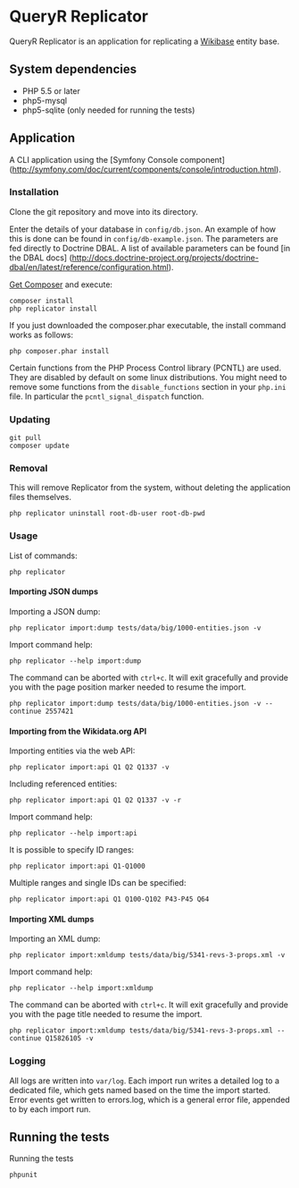 # QueryR Replicator

QueryR Replicator is an application for replicating a [Wikibase](http://wikiba.se/) entity base.

## System dependencies

* PHP 5.5 or later
* php5-mysql
* php5-sqlite (only needed for running the tests)

## Application

A CLI application using the [Symfony Console component]
(http://symfony.com/doc/current/components/console/introduction.html).

### Installation

Clone the git repository and move into its directory.

Enter the details of your database in `config/db.json`. An example of how this is done
can be found in `config/db-example.json`. The parameters are fed directly to Doctrine
DBAL. A list of available parameters can be found [in the DBAL docs]
(http://docs.doctrine-project.org/projects/doctrine-dbal/en/latest/reference/configuration.html).

[Get Composer](https://getcomposer.org/download/) and execute:

    composer install
    php replicator install

If you just downloaded the composer.phar executable, the install command works as follows:

    php composer.phar install

Certain functions from the PHP Process Control library (PCNTL) are used. They are disabled
by default on some linux distributions. You might need to remove some functions from the
`disable_functions` section in your `php.ini` file. In particular the `pcntl_signal_dispatch`
function.

### Updating

    git pull
    composer update

### Removal

This will remove Replicator from the system, without deleting the application files themselves.

    php replicator uninstall root-db-user root-db-pwd

### Usage

List of commands:

    php replicator

#### Importing JSON dumps

Importing a JSON dump:

    php replicator import:dump tests/data/big/1000-entities.json -v

Import command help:

    php replicator --help import:dump

The command can be aborted with `ctrl+c`. It will exit gracefully and provide you
with the page position marker needed to resume the import.

    php replicator import:dump tests/data/big/1000-entities.json -v --continue 2557421

#### Importing from the Wikidata.org API

Importing entities via the web API:

    php replicator import:api Q1 Q2 Q1337 -v
    
Including referenced entities:

    php replicator import:api Q1 Q2 Q1337 -v -r

Import command help:

    php replicator --help import:api

It is possible to specify ID ranges:

    php replicator import:api Q1-Q1000

Multiple ranges and single IDs can be specified:

    php replicator import:api Q1 Q100-Q102 P43-P45 Q64

#### Importing XML dumps

Importing an XML dump:

    php replicator import:xmldump tests/data/big/5341-revs-3-props.xml -v

Import command help:

    php replicator --help import:xmldump

The command can be aborted with `ctrl+c`. It will exit gracefully and provide you
with the page title needed to resume the import.

    php replicator import:xmldump tests/data/big/5341-revs-3-props.xml --continue Q15826105 -v

### Logging

All logs are written into `var/log`. Each import run writes a detailed log to a dedicated file,
which gets named based on the time the import started. Error events get written to errors.log,
which is a general error file, appended to by each import run.


## Running the tests

Running the tests

    phpunit

